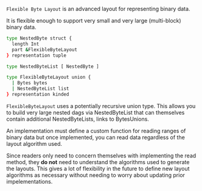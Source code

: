 `Flexible Byte Layout` is an advanced layout for representing binary data.

It is flexible enough to support very small and very large (multi-block) binary data.

```sh
type NestedByte struct {
  length Int
  part &FlexibleByteLayout
} representation tuple

type NestedByteList [ NestedByte ]

type FlexibleByteLayout union {
  | Bytes bytes
  | NestedByteList list
} representation kinded
```

`FlexibleByteLayout` uses a potentially recursive union type. This allows you to build very large nested
dags via NestedByteList that can themselves contain additional NestedByteLists, links to BytesUnions.

An implementation must define a custom function for reading ranges of binary
data but once implemented, you can read data regardless of the layout algorithm used.

Since readers only need to concern themselves with implementing the read method, they **do not**
need to understand the algorithms used to generate the layouts. This gives a lot of flexibility
in the future to define new layout algorithms as necessary without needing to worry about
updating prior impelementations.
